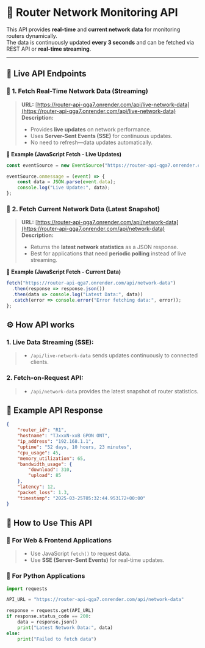 # 🚀 Router Network Monitoring API  

This API provides **real-time** and **current network data** for monitoring routers dynamically.  
The data is continuously updated **every 3 seconds** and can be fetched via REST API or **real-time streaming**.  

---

## 📡 **Live API Endpoints**  

### 🔴 **1. Fetch Real-Time Network Data (Streaming)**  
> **URL:** [https://router-api-qga7.onrender.com/api/live-network-data](https://router-api-qga7.onrender.com/api/live-network-data)  
> **Description:**  
> - Provides **live updates** on network performance.  
> - Uses **Server-Sent Events (SSE)** for continuous updates.  
> - No need to refresh—data updates automatically.  

**📌 Example (JavaScript Fetch - Live Updates)**  
```javascript
const eventSource = new EventSource("https://router-api-qga7.onrender.com/api/live-network-data");

eventSource.onmessage = (event) => {
    const data = JSON.parse(event.data);
    console.log("Live Update:", data);
};
```

### 🔴 **2. Fetch Current Network Data (Latest Snapshot)**  
> **URL:** [https://router-api-qga7.onrender.com/api/network-data](https://router-api-qga7.onrender.com/api/network-data)  
> **Description:**  
> - Returns the **latest network statistics** as a JSON response.  
> - Best for applications that need **periodic polling** instead of live streaming.  

**📌 Example (JavaScript Fetch - Current Data)**  
```javascript
fetch("https://router-api-qga7.onrender.com/api/network-data")
  .then(response => response.json())
  .then(data => console.log("Latest Data:", data))
  .catch(error => console.error("Error fetching data:", error));
};
```

## ⚙️ **How API works**

### **1. Live Data Streaming (SSE):**
> - ```/api/live-network-data``` sends updates continuously to connected clients.

### **2. Fetch-on-Request API:**
> - ```/api/network-data``` provides the latest snapshot of router statistics.

## 📌 **Example API Response**  
```json
{
    "router_id": "R1",
    "hostname": "TJxxxN-xxB GPON ONT",
    "ip_address": "192.168.1.1",
    "uptime": "52 days, 10 hours, 23 minutes",
    "cpu_usage": 45,
    "memory_utilization": 65,
    "bandwidth_usage": {
        "download": 310,
        "upload": 85
    },
    "latency": 12,
    "packet_loss": 1.3,
    "timestamp": "2025-03-25T05:32:44.953172+00:00"
}
```

## 🎯 **How to Use This API**  

### 📌 **For Web & Frontend Applications**  
> - Use JavaScript ```fetch()``` to request data.
> - Use **SSE (Server-Sent Events)** for real-time updates.

### 📌 **For Python Applications** 

```python
import requests

API_URL = "https://router-api-qga7.onrender.com/api/network-data"

response = requests.get(API_URL)
if response.status_code == 200:
    data = response.json()
    print("Latest Network Data:", data)
else:
    print("Failed to fetch data")
```
